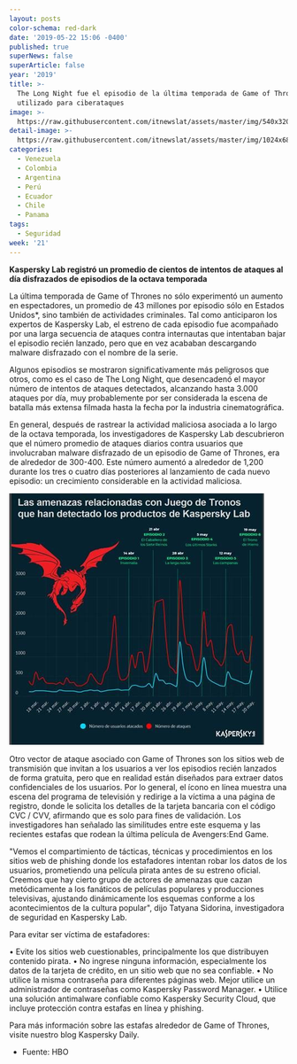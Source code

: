 ```yaml
---
layout: posts
color-schema: red-dark
date: '2019-05-22 15:06 -0400'
published: true
superNews: false
superArticle: false
year: '2019'
title: >-
  The Long Night fue el episodio de la última temporada de Game of Thrones más
  utilizado para ciberataques 
image: >-
  https://raw.githubusercontent.com/itnewslat/assets/master/img/540x320/Games-of-Thrones-p.jpg
detail-image: >-
  https://raw.githubusercontent.com/itnewslat/assets/master/img/1024x680/Games-of-Thrones-g.jpg
categories:
  - Venezuela
  - Colombia
  - Argentina
  - Perú
  - Ecuador
  - Chile
  - Panama
tags:
  - Seguridad
week: '21'
---
```

**Kaspersky Lab registró un promedio de cientos de intentos de ataques al día disfrazados de episodios de la octava temporada**

La última temporada de Game of Thrones no sólo experimentó un aumento en espectadores, un promedio de 43 millones por episodio sólo en Estados Unidos*, sino también de actividades criminales. Tal como anticiparon los expertos de Kaspersky Lab, el estreno de cada episodio fue acompañado por una larga secuencia de ataques contra internautas que intentaban bajar el episodio recién lanzado, pero que en vez acababan descargando malware disfrazado con el nombre de la serie. 

Algunos episodios se mostraron significativamente más peligrosos que otros, como es el caso de The Long Night, que desencadenó el mayor número de intentos de ataques detectados, alcanzando hasta 3.000 ataques por día, muy probablemente por ser considerada la escena de batalla más extensa filmada hasta la fecha por la industria cinematográfica.

En general, después de rastrear la actividad maliciosa asociada a lo largo de la octava temporada, los investigadores de Kaspersky Lab descubrieron que el número promedio de ataques diarios contra usuarios que involucraban malware disfrazado de un episodio de Game of Thrones, era de alrededor de 300-400. Este número aumentó a alrededor de 1,200 durante los tres o cuatro días posteriores al lanzamiento de cada nuevo episodio: un crecimiento considerable en la actividad maliciosa.

 ![](https://raw.githubusercontent.com/itnewslat/assets/master/img/300x300/gotkp.jpg)

Otro vector de ataque asociado con Game of Thrones son los sitios web de transmisión que invitan a los usuarios a ver los episodios recién lanzados de forma gratuita, pero que en realidad están diseñados para extraer datos confidenciales de los usuarios. Por lo general, el ícono en línea muestra una escena del programa de televisión y redirige a la víctima a una página de registro, donde le solicita los detalles de la tarjeta bancaria con el código CVC / CVV, afirmando que es solo para fines de validación. Los investigadores han señalado las similitudes entre este esquema y las recientes estafas que rodean la última película de Avengers:End Game. 

"Vemos el compartimiento de tácticas, técnicas y procedimientos en los sitios web de phishing donde los estafadores intentan robar los datos de los usuarios, prometiendo una película pirata antes de su estreno oficial. Creemos que hay cierto grupo de actores de amenazas que cazan metódicamente a los fanáticos de películas populares y producciones televisivas, ajustando dinámicamente los esquemas conforme a los acontecimientos de la cultura popular", dijo Tatyana Sidorina, investigadora de seguridad en Kaspersky Lab.
 
Para evitar ser víctima de estafadores:
 
• Evite los sitios web cuestionables, principalmente los que distribuyen contenido pirata.
• No ingrese ninguna información, especialmente los datos de la tarjeta de crédito, en un sitio web que no sea confiable.
• No utilice la misma contraseña para diferentes páginas web. Mejor utilice un administrador de contraseñas como Kaspersky Password Manager. 
• Utilice una solución antimalware confiable como Kaspersky Security Cloud, que incluye protección contra estafas en línea y phishing.
 
Para más información sobre las estafas alrededor de Game of Thrones, visite nuestro blog Kaspersky Daily.

* Fuente: HBO
